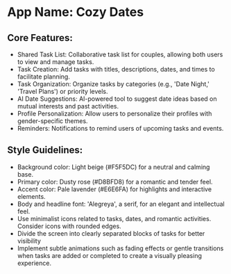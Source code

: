 # **App Name**: Cozy Dates

## Core Features:

- Shared Task List: Collaborative task list for couples, allowing both users to view and manage tasks.
- Task Creation: Add tasks with titles, descriptions, dates, and times to facilitate planning.
- Task Organization: Organize tasks by categories (e.g., 'Date Night,' 'Travel Plans') or priority levels.
- AI Date Suggestions: AI-powered tool to suggest date ideas based on mutual interests and past activities.
- Profile Personalization: Allow users to personalize their profiles with gender-specific themes.
- Reminders: Notifications to remind users of upcoming tasks and events.

## Style Guidelines:

- Background color: Light beige (#F5F5DC) for a neutral and calming base.
- Primary color: Dusty rose (#D8BFD8) for a romantic and tender feel.
- Accent color: Pale lavender (#E6E6FA) for highlights and interactive elements.
- Body and headline font: 'Alegreya', a serif, for an elegant and intellectual feel.
- Use minimalist icons related to tasks, dates, and romantic activities. Consider icons with rounded edges.
- Divide the screen into clearly separated blocks of tasks for better visibility
- Implement subtle animations such as fading effects or gentle transitions when tasks are added or completed to create a visually pleasing experience.